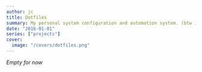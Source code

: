 ```yaml
---
author: jc
title: Dotfiles
summary: My personal system configuration and automation system. (btw i use arch)
date: "2016-01-01"
series: ["projects"]
cover:
  image: "/covers/dotfiles.png"
---
```


_Empty for now_
